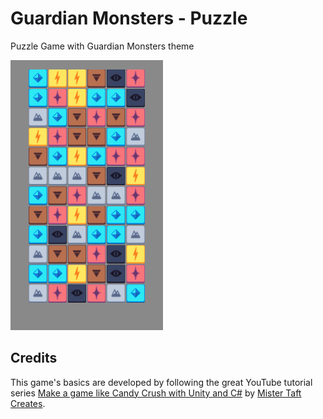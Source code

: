 # Guardian Monsters - Puzzle
Puzzle Game with Guardian Monsters theme

![](./Documents/Screenshots/screenshot01.png)


## Credits

This game's basics are developed by following the great YouTube tutorial series [Make a game like Candy Crush with Unity and C#](https://www.youtube.com/watch?v=QcXoKw-RRgk&index=1&list=PL4vbr3u7UKWrxEz75MqmTDd899cYAvQ_B) by [Mister Taft Creates](https://www.youtube.com/channel/UCZczqDvepgNqy80gTMGnUXw).